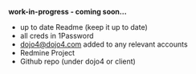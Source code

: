**work-in-progress - coming soon...** 
 
 - up to date Readme (keep it up to date)
  - all creds in 1Password
  - dojo4@dojo4.com added to any relevant accounts
  - Redmine Project
  - Github repo (under dojo4 or client)
